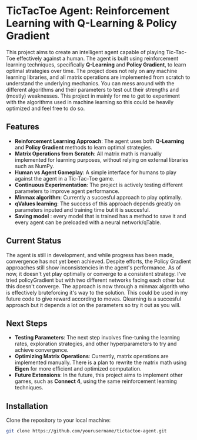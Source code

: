 # TicTacToe Agent: Reinforcement Learning with Q-Learning & Policy Gradient

This project aims to create an intelligent agent capable of playing Tic-Tac-Toe effectively against a human. The agent is built using reinforcement learning techniques, specifically **Q-Learning** and **Policy Gradient**, to learn optimal strategies over time. The project does not rely on any machine learning libraries, and all matrix operations are implemented from scratch to understand the underlying mechanics.
You can mess around with the different algorithms and their parameters to test out their strengths and (mostly) weaknesses.
This project in mainly for me to get to experiment with the algorithms used in machine learning so this could be heavily optimized and feel free to do so.


## Features

- **Reinforcement Learning Approach**: The agent uses both **Q-Learning** and **Policy Gradient** methods to learn optimal strategies.
- **Matrix Operations from Scratch**: All matrix math is manually implemented for learning purposes, without relying on external libraries such as NumPy.
- **Human vs Agent Gameplay**: A simple interface for humans to play against the agent in a Tic-Tac-Toe game.
- **Continuous Experimentation**: The project is actively testing different parameters to improve agent performance.
- **Minmax algorithm**: Currently a succesful approach to play optimally.
- **qValues learning**: The success of this approach depends greatly on parameters inputed and training time but it is succesful.
- **Saving model** : every model that is trained has a method to save it and every agent can be preloaded with a neural network/qTable.

## Current Status

The agent is still in development, and while progress has been made, convergence has not yet been achieved. Despite efforts, the Policy Gradient approaches still show inconsistencies in the agent's performance. As of now, it doesn't yet play optimally or converge to a consistent strategy. I've tried policyGradient but with two different networks facing each other but this doesn't converge.
The approach is now through a minmax algorith who is effectively bruteforcing it's way to the solution. This could be used in my future code to give reward according to moves. 
Qlearning is a succesful approach but it depends a lot on the parameters so try it out as you will.


## Next Steps

- **Testing Parameters**: The next step involves fine-tuning the learning rates, exploration strategies, and other hyperparameters to try and achieve convergence.
- **Optimizing Matrix Operations**: Currently, matrix operations are implemented manually. There is a plan to rewrite the matrix math using **Eigen** for more efficient and optimized computation.
- **Future Extensions**: In the future, this project aims to implement other games, such as **Connect 4**, using the same reinforcement learning techniques.

## Installation

Clone the repository to your local machine:

```bash
git clone https://github.com/yourusername/tictactoe-agent.git
